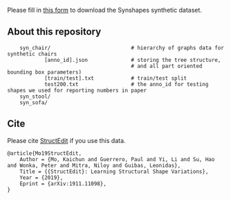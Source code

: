 Please fill in [this form](https://docs.google.com/forms/d/e/1FAIpQLSc9g2XEGMY-etdlCcy4p6ZQ4nNStaERV-ivehGYzn-FLhvBpg/viewform?usp=sf_link) to download the Synshapes synthetic dataset.

## About this repository

```
    syn_chair/                          # hierarchy of graphs data for synthetic chairs
            [anno_id].json              # storing the tree structure, 
                                        # and all part oriented bounding box parameters)
            [train/test].txt            # train/test split
            test200.txt                 # the anno_id for testing shapes we used for reporting numbers in paper
    syn_stool/
    syn_sofa/
``` 

## Cite

Please cite [StructEdit](https://cs.stanford.edu/~kaichun/structedit/) if you use this data.

    @article{Mo19StructEdit,
        Author = {Mo, Kaichun and Guerrero, Paul and Yi, Li and Su, Hao and Wonka, Peter and Mitra, Niloy and Guibas, Leonidas},
        Title = {{StructEdit}: Learning Structural Shape Variations},
        Year = {2019},
        Eprint = {arXiv:1911.11098},
    }

